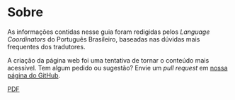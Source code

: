 # Sobre

As informações contidas nesse guia foram redigidas pelos *Language Coordinators* do Português Brasileiro, baseadas nas dúvidas mais frequentes dos tradutores.

A criação da página web foi uma tentativa de tornar o conteúdo mais acessível. Tem algum pedido ou sugestão? Envie um *pull request* em [nossa página do GitHub](https://github.com/tupaschoal/TED-Translators_PT-BR_Styleguide).

[PDF](../Guia.pdf)
